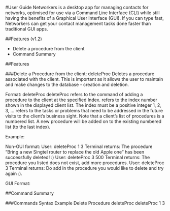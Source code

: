 #User Guide
Networkers is a desktop app for managing contacts for networks, optimised for use via a Command Line Interface (CLI) while still having the benefits of a Graphical User Interface (GUI). If you can type fast, Networkers can get your contact management tasks done faster than traditional GUI apps.

##Features (v1.2)
- Delete a procedure from the client
- Command Summary

##Features

###Delete a Procedure from the client: deleteProc
Deletes a procedure associated with the client. This is important as it allows the user to maintain and make changes to the database - creation and deletion.

Format: deleteProc <clientIndex> <Proc Index>
deleteProc refers to the command of adding a procedure to the client at the specified Index.
<Client Index> refers to the index number shown in the displayed client list. The index must be a positive integer 1, 2, 3, …​
<Procedure> refers to the tasks or problems that need to be addressed in the future visits to the client’s business sight.
Note that a client’s list of procedures is a numbered list. A new procedure will be added on to the existing numbered list (to the last index).

Example:

Non-GUI format:
User: deleteProc 1 3
Terminal returns: The procedure “Bring a new Singtel router to replace the old Apple one” has been successfully deleted! :)
User: deleteProc 3 500
Terminal returns: The procedure you listed does not exist, add more procedures.
User: deleteProc 3
Terminal returns: Do add in the procedure you would like to delete and try again :).

GUI Format:

##Command Summary

###Commands
Syntax
Example
Delete Procedure
deleteProc <CLIENT INDEX> <PROCEDURE INDEX>
deleteProc 1 3



